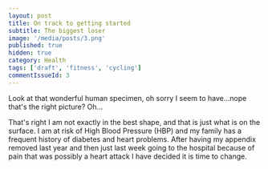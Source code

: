 ```yaml
---
layout: post
title: On track to getting started
subtitle: The biggest loser
image: '/media/posts/3.png'
published: true
hidden: true
category: Health
tags: ['draft', 'fitness', 'cycling']
commentIssueId: 3
---
```

Look at that wonderful human specimen, oh sorry I seem to have...nope that's the right picture? Oh...

That's right I am not exactly in the best shape, and that is just what is on the surface. I am at risk of High Blood Pressure (HBP) and my family has a frequent history of diabetes and heart problems. After having my appendix removed last year and then just last week going to the hospital because of pain that was possibly a heart attack I have decided it is time to change.
